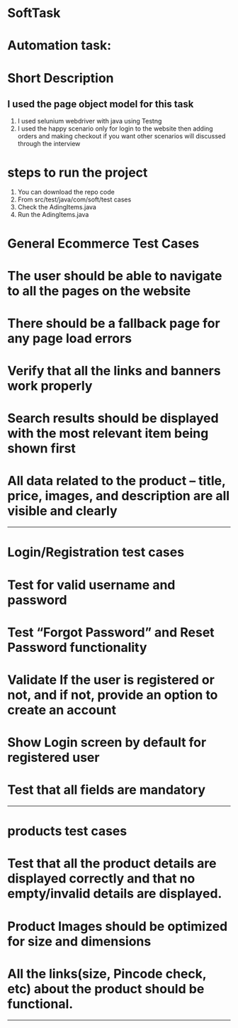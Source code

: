 # SoftTask
# Automation task:
# Short Description
## I used the page object model for this task 

1. I used selunium webdriver with java using Testng
2.  I used the happy scenario only for login to the website then adding orders and making checkout if you want other scenarios will discussed through the interview
   # steps to run the project
   1. You can download the repo code
   2. From src/test/java/com/soft/test cases
   3. Check the AdingItems.java
   4. Run the AdingItems.java
# General Ecommerce Test Cases
# The user should be able to navigate to all the pages on the website
# There should be a fallback page for any page load errors
# Verify that all the links and banners work properly
# Search results should be displayed with the most relevant item being shown first
# All data related to the product – title, price, images, and description are all visible and clearly
-------------------------------------------------------------------------------------------------------
# Login/Registration test cases 
# Test for valid username and password
# Test “Forgot Password” and Reset Password functionality
# Validate If the user is registered or not, and if not, provide an option to create an account
# Show Login screen by default for registered user
# Test that all fields are mandatory
------------------------------------------------------------------------------------------------------
# products test cases
# Test that all the product details are displayed correctly and that no empty/invalid details are displayed.
# Product Images should be optimized for size and dimensions
# All the links(size, Pincode check, etc) about the product should be functional.
--------------------------------------------------------------------------------------------------------------
# 


